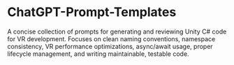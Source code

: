 # ChatGPT-Prompt-Templates
A concise collection of prompts for generating and reviewing Unity C# code for VR development. Focuses on clean naming conventions, namespace consistency, VR performance optimizations, async/await usage, proper lifecycle management, and writing maintainable, testable code.
